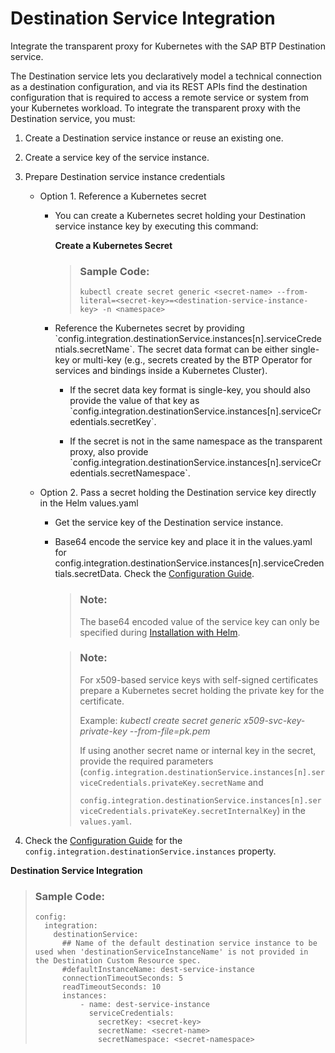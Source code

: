 <!-- loiocd02e5cca9f641e1854107641b41886a -->

# Destination Service Integration

Integrate the transparent proxy for Kubernetes with the SAP BTP Destination service.

The Destination service lets you declaratively model a technical connection as a destination configuration, and via its REST APIs find the destination configuration that is required to access a remote service or system from your Kubernetes workload. To integrate the transparent proxy with the Destination service, you must:

1.  Create a Destination service instance or reuse an existing one.
2.  Create a service key of the service instance.
3.  Prepare Destination service instance credentials
    -   Option 1. Reference a Kubernetes secret

        -   You can create a Kubernetes secret holding your Destination service instance key by executing this command:

            **Create a Kubernetes Secret** 

            > ### Sample Code:  
            > ```
            > kubectl create secret generic <secret-name> --from-literal=<secret-key>=<destination-service-instance-key> -n <namespace>
            > ```

        -   Reference the Kubernetes secret by providing \`config.integration.destinationService.instances\[n\].serviceCredentials.secretName\`. The secret data format can be either single-key or multi-key \(e.g., secrets created by the BTP Operator for services and bindings inside a Kubernetes Cluster\).
            -   If the secret data key format is single-key, you should also provide the value of that key as \`config.integration.destinationService.instances\[n\].serviceCredentials.secretKey\`.

            -   If the secret is not in the same namespace as the transparent proxy, also provide \`config.integration.destinationService.instances\[n\].serviceCredentials.secretNamespace\`.


    -   Option 2. Pass a secret holding the Destination service key directly in the Helm values.yaml
        -   Get the service key of the Destination service instance.

        -   Base64 encode the service key and place it in the values.yaml for config.integration.destinationService.instances\[n\].serviceCredentials.secretData. Check the [Configuration Guide](configuration-guide-2a22cd7.md).

            > ### Note:  
            > The base64 encoded value of the service key can only be specified during [Installation with Helm](installation-with-helm-d201be0.md).

            > ### Note:  
            > For x509-based service keys with self-signed certificates prepare a Kubernetes secret holding the private key for the certificate.
            > 
            > Example: *kubectl create secret generic x509-svc-key-private-key --from-file=pk.pem*
            > 
            > If using another secret name or internal key in the secret, provide the required parameters \(`config.integration.destinationService.instances[n].serviceCredentials.privateKey.secretName` and
            > 
            > `config.integration.destinationService.instances[n].serviceCredentials.privateKey.secretInternalKey`\) in the `values.yaml`.



4.  Check the [Configuration Guide](configuration-guide-2a22cd7.md) for the `config.integration.destinationService.instances` property.

**Destination Service Integration**

> ### Sample Code:  
> ```
> config:
>   integration:
>     destinationService:
>       ## Name of the default destination service instance to be used when 'destinationServiceInstanceName' is not provided in the Destination Custom Resource spec.
>       #defaultInstanceName: dest-service-instance
>       connectionTimeoutSeconds: 5
>       readTimeoutSeconds: 10
>       instances:
>           - name: dest-service-instance
>             serviceCredentials:
>               secretKey: <secret-key>
>               secretName: <secret-name>
>               secretNamespace: <secret-namespace>
> ```

